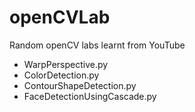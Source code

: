 # openCVLab
Random openCV labs learnt from YouTube
* WarpPerspective.py
* ColorDetection.py
* ContourShapeDetection.py
* FaceDetectionUsingCascade.py
